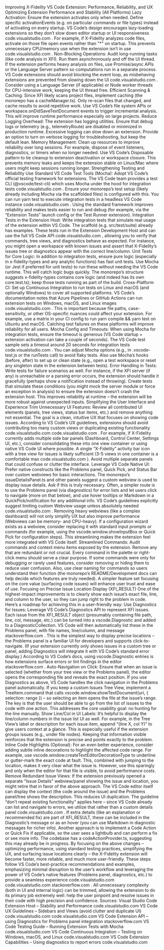 Improving X-Fidelity VS Code Extension: Performance, Reliability, and UX
Optimizing Extension Performance and Stability (All Platforms)
Lazy Activation: Ensure the extension activates only when needed. Define specific activationEvents (e.g. on particular commands or file types) instead of activating on every startup. VS Code’s design encourages lazy-loading extensions so they don’t slow down editor startup or UI responsiveness
code.visualstudio.com
. For example, if X-Fidelity analyzes code files, activate on those file open events rather than "*" on startup. This prevents unnecessary CPU/memory use when the extension isn’t in use
code.visualstudio.com
.
Non-Blocking Operations: Audit long-running tasks (like code analysis in XFI). Run them asynchronously and off the UI thread. If the extension performs heavy analysis on files, use Promise/async APIs or the Language Server pattern so computations run in a separate process. VS Code extensions should avoid blocking the event loop, as misbehaving extensions are prevented from slowing down the UI
code.visualstudio.com
. Consider using a Language Server (if applicable) or Node worker threads for CPU-intensive work, keeping the UI thread free.
Efficient Scanning & Caching: Since XFI likely scans project files, implement caching (the monorepo has a cacheManager.ts). Only re-scan files that changed, and cache results to avoid repetitive work. Use VS Code’s file system APIs or workspace.onDidSaveTextDocument events to trigger incremental analysis. This will improve runtime performance especially on large projects.
Reduce Logging Overhead: The extension has logging utilities. Ensure that debug logs or telemetry (e.g., telemetryRoute) are disabled or minimized in production runtime. Excessive logging can slow down an extension. Provide an option to turn on verbose logging for troubleshooting, but keep the default lean.
Memory Management: Clean up resources to improve reliability over long sessions. For example, dispose of event listeners, diagnostics, or timers when no longer needed. Use VS Code’s Disposable pattern to tie cleanup to extension deactivation or workspace closure. This prevents memory leaks and keeps the extension stable on Linux/Mac where users might keep sessions running longer.
Strengthening Testing and Reliability
Use Standard VS Code Test Tools (Mocha): Adopt VS Code’s official testing framework for extensions. The VS Code team provides a test CLI (@vscode/test-cli) which uses Mocha under the hood for integration tests
code.visualstudio.com
. Ensure your monorepo’s test setup (likely already including Mocha via the scaffolded files) is configured with this. You can run yarn test to execute integration tests in a headless VS Code instance
code.visualstudio.com
. Using the standard framework improves reliability and makes tests easier to run and debug (for example, via the “Extension Tests” launch config or the Test Runner extension).
Integration Tests in the Extension Host: Write integration tests that simulate real usage of the extension within VS Code. The scaffold (e.g. src/test/suite) already has examples. These tests run in the Extension Development Host and can use the full VS Code API
code.visualstudio.com
, allowing you to verify that commands, tree views, and diagnostics behave as expected. For instance, you might open a workspace with known issues and assert that X-Fidelity’s issues tree or diagnostics appear with the correct line/column.
Unit Tests for Core Logic: In addition to integration tests, ensure pure logic (especially in x-fidelity-types and any analytic functions) has fast unit tests. Use Mocha (or Jest if preferred for unit tests) to run these without needing the VS Code runtime. This will catch logic bugs quickly. The monorepo’s structure suggests x-fidelity-types contains core logic (and indeed has its own core.test.ts); keep those tests running as part of the build.
Cross-Platform CI: Set up Continuous Integration to run tests on Linux and macOS (and optionally Windows) to cover all supported platforms. VS Code’s documentation notes that Azure Pipelines or GitHub Actions can run extension tests on Windows, macOS, and Linux images
code.visualstudio.com
. This is important because file paths, case-sensitivity, or other OS-specific nuances could affect your extension. For example, use a matrix in your CI config to run yarn compile && yarn test on Ubuntu and macOS. Catching test failures on these platforms will improve reliability for all users.
Mocha Config and Timeouts: When using Mocha for integration tests, ensure the timeout is generous (VS Code startup + extension activation can take a couple of seconds). The VS Code test sample sets a timeout around 20 seconds for integration tests
code.visualstudio.com
. You can adjust Mocha options (e.g., in .vscode-test.js or the runTests call) to avoid flaky tests. Also use Mocha’s hooks (before, after) to set up or clean state (e.g., open a test workspace or reset any singleton state in the extension between tests).
Error Handling in Tests: Write tests for failure scenarios as well. For instance, if the XFI server (if any) is unreachable or a parsing error occurs, the extension should handle it gracefully (perhaps show a notification instead of throwing). Create tests that simulate these conditions (you might mock the server module or force an exception in analysis) to ensure the extension doesn’t crash the extension host. This improves reliability at runtime – the extension will be more robust against unexpected inputs.
Simplifying the User Interface and Experience
Trim Unnecessary UI Features: Review all contributed UI elements (panels, tree views, status bar items, etc.) and remove anything not essential. The goal is a clean, intuitive UX that focuses on showing code issues. According to VS Code’s UX guidelines, extensions should avoid contributing too many custom views or duplicating existing functionality
code.visualstudio.com
code.visualstudio.com
. For example, if X-Fidelity currently adds multiple side bar panels (Dashboard, Control Center, Settings UI, etc.), consider consolidating these into one view container or using native VS Code UI where possible. A single “X-Fidelity” activity bar icon with a tree view for issues is likely sufficient (3-5 views in one container is a comfortable max
code.visualstudio.com
). Avoid multiple separate panels that could confuse or clutter the interface.
Leverage VS Code Native UI: Prefer native constructs like the Problems panel, Quick Pick, and Status Bar over custom webviews for basic interactions. The monorepo’s issueDetailsPanel.ts and other panels suggest a custom webview is used to display issue details. Ask if this is truly necessary. Often, a simpler route is to use the Problems panel (via diagnostics) for error lists and let users click to navigate (more on that below), and use hover tooltips or Markdown in a QuickPick/notification for any additional info. VS Code’s guidelines explicitly suggest limiting custom Webview usage unless absolutely needed
code.visualstudio.com
. Removing heavy webviews (like a complex dashboard) will not only simplify UX but also improve performance (Webviews can be memory- and CPU-heavy). If a configuration wizard exists as a webview, consider replacing it with standard input prompts or commands (for example, using the vscode.window.showInputBox or Quick Pick for configuration steps). This streamlining makes the extension feel more integrated with VS Code itself.
Streamlined Commands: Audit commands and context menu items exposed by the extension. Remove any that are redundant or not crucial. Every command in the palette or right-click menu should serve a clear purpose. If some commands were only for debugging or rarely used features, consider removing or hiding them to reduce user confusion. Also, use clear naming for commands so users understand their function (the monorepo’s README/Development docs can help decide which features are truly needed). A simpler feature set focusing on the core value (surfacing code issues) will enhance user trust and ease of use.
Focusing on Precise Issue Location Display (XFI_RESULT)
One of the highest-impact improvements is to clearly show each issue’s exact file, line, and column to the user, so they can jump right to the problem in code. Here’s a roadmap for achieving this in a user-friendly way:
Use Diagnostics for Issues: Leverage VS Code’s Diagnostics API to represent XFI issues. Each issue from the XFI_RESULT object (presumably containing file path, line, col, message, etc.) can be turned into a vscode.Diagnostic and added to a DiagnosticCollection. VS Code will then automatically list these in the Problems panel, with file names, line/column, and message
stackoverflow.com
. This is the simplest way to display precise locations – the Problems panel is a familiar UI for developers and supports click-to-navigate. (If your extension currently only shows issues in a custom tree or panel, adding Diagnostics will integrate it with VS Code’s standard error display.) According to VS Code’s docs, using vscode.Diagnostic entries is how extensions surface errors or lint findings in the editor
stackoverflow.com
.
Auto-Navigation on Click: Ensure that when an issue is selected (whether from your tree view or the Problems panel), the editor opens the corresponding file and reveals the exact position. If you use Diagnostics as above, VS Code handles the click navigation in the Problems panel automatically. If you keep a custom Issues Tree View, implement a TreeItem.command that calls vscode.window.showTextDocument(uri, { selection: range }) – so selecting an item opens the file at the issue’s range. The key is that the user should be able to go from the list of issues to the code with one action. This addresses the core usability goal: no hunting for the line manually.
Show Line/Col in UI Labels: It’s helpful to display the line/column numbers in the issue list UI as well. For example, in the Tree View’s label or description for each issue item, append “(line X, col Y)” to give users context at a glance. This is especially useful if the extension groups issues (e.g., under file nodes). Keeping that information visible reinforces that the extension is precise and points exactly to the problem.
Inline Code Highlights (Optional): For an even better experience, consider adding subtle inline decorations to highlight the affected code range. For example, use vscode.window.createTextEditorDecorationType to underline or gutter-mark the exact code at fault. This, combined with jumping to the location, makes it very clear what the issue is. However, use this sparingly and only when the editor for that file is visible, to avoid performance costs.
Remove Redundant Issue Views: If the extension previously opened a separate “Issue Details” webview/panel showing the issue and location, you might retire that in favor of the above approach. The VS Code editor itself can display the context (the code around the issue) and the Problems panel/tree shows the description. This reduces UI duplication. The guideline “don’t repeat existing functionality” applies here – since VS Code already can list and navigate to errors, we utilize that rather than a custom details panel
code.visualstudio.com
. If extra details (like an explanation or recommended fix) are part of XFI_RESULT, these can be included in the Diagnostic’s message or as an hover (you can use Markdown in diagnostic messages for richer info). Another approach is to implement a Code Action or Quick Fix if applicable, so the user sees a lightbulb and can perform a fix or see more info. The codebase has a codeActionProvider.ts, suggesting this may already be in progress.
By focusing on the above changes – optimizing performance, using standard testing practices, simplifying the UX, and surfacing issue locations clearly – the X-Fidelity extension will become faster, more reliable, and much more user-friendly. These steps follow VS Code’s best-practice recommendations and examples, emphasizing minimal disruption to the user’s workflow and leveraging the power of VS Code’s native features (Problems panel, diagnostics, etc.) to provide a seamless experience
code.visualstudio.com
code.visualstudio.com
stackoverflow.com
. All unnecessary complexity (both in UI and internal logic) can be trimmed, allowing the extension to do its primary job extremely well: help the user pinpoint and resolve issues in their code with high precision and confidence. Sources:
Visual Studio Code Extension Host – Stability and Performance
code.visualstudio.com
VS Code UX Guidelines – Sidebars and Views (avoid clutter and duplicate UI)
code.visualstudio.com
code.visualstudio.com
VS Code Extension API – using Diagnostics for Problems panel integration
stackoverflow.com
VS Code Testing Guide – Running Extension Tests with Mocha
code.visualstudio.com
VS Code Continuous Integration – Testing on Windows, macOS, and Linux
code.visualstudio.com
VS Code Extension Capabilities – Using diagnostics to report errors
code.visualstudio.com